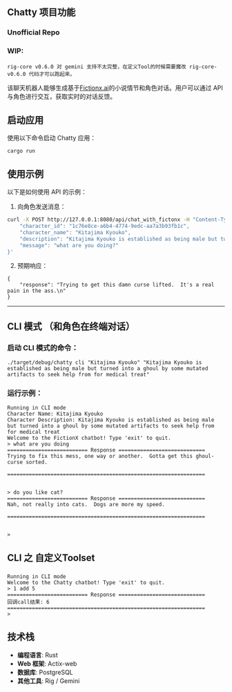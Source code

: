 ## Chatty 项目功能

### Unofficial Repo

### WIP: 
```
rig-core v0.6.0 对 gemini 支持不太完整，在定义Tool的时候需要魔改 rig-core-v0.6.0 代码才可以跑起来。
```

该聊天机器人能够生成基于[Fictionx.ai](https://fictionx.ai/)的小说情节和角色对话。用户可以通过 API 与角色进行交互，获取实时的对话反馈。

## 启动应用

使用以下命令启动 Chatty 应用：
```
cargo run
```

## 使用示例

以下是如何使用 API 的示例：

1. 向角色发送消息：
```bash
curl -X POST http://127.0.0.1:8080/api/chat_with_fictonx -H "Content-Type: application/json" -d '{
    "character_id": "1c76e8ce-a6b4-4774-9edc-aa7a3b93fb1c",
    "character_name": "Kitajima Kyouko",
    "description": "Kitajima Kyouko is established as being male but turned into a ghoul by some mutated artifacts to seek help from for medical treatment.",
    "message": "what are you doing?"
}'
```

2. 预期响应：

```
{
    "response": "Trying to get this damn curse lifted.  It's a real pain in the ass.\n"
}
```

---

## CLI 模式 （和角色在终端对话）

### 启动 CLI 模式的命令：
```
./target/debug/chatty cli "Kitajima Kyouko" "Kitajima Kyouko is established as being male but turned into a ghoul by some mutated artifacts to seek help from for medical treat"
```

### 运行示例：
```
Running in CLI mode
Character Name: Kitajima Kyouko
Character Description: Kitajima Kyouko is established as being male but turned into a ghoul by some mutated artifacts to seek help from for medical treat
Welcome to the FictionX chatbot! Type 'exit' to quit.
> what are you doing
========================== Response ============================
Trying to fix this mess, one way or another.  Gotta get this ghoul-curse sorted.

================================================================


> do you like cat?
========================== Response ============================
Nah, not really into cats.  Dogs are more my speed.

================================================================


> 
```

## CLI 之 自定义Toolset
### 
```
Running in CLI mode
Welcome to the Chatty chatbot! Type 'exit' to quit.
> 1 add 5
========================== Response ============================
回调call结果: 6
================================================================
>
```

## 技术栈

- **编程语言**: Rust
- **Web 框架**: Actix-web
- **数据库**: PostgreSQL
- **其他工具**: Rig / Gemini